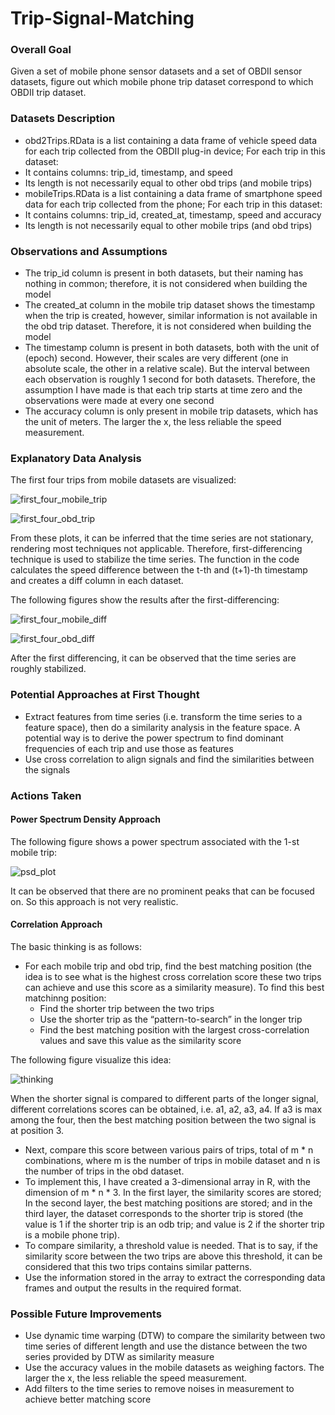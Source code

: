 # Trip-Signal-Matching


### Overall Goal 
Given a set of mobile phone sensor datasets and a set of OBDII sensor datasets, figure out which mobile phone trip dataset correspond to which OBDII trip dataset. 

### Datasets Description
*	obd2Trips.RData is a list containing a data frame of vehicle speed data for each trip collected from the OBDII plug-in device; For each trip in this dataset: 
  *	It contains columns: trip_id, timestamp, and speed
  *	Its length is not necessarily equal to other obd trips (and mobile trips)
*	mobileTrips.RData is a list containing a data frame of smartphone speed data for each trip collected from the phone; For each trip in this dataset:
  *	It contains columns: trip_id, created_at, timestamp, speed and accuracy
  *	Its length is not necessarily equal to other mobile trips (and obd trips)

### Observations and Assumptions
*	The trip_id column is present in both datasets, but their naming has nothing in common; therefore, it is not considered when building the model
*	The created_at column in the mobile trip dataset shows the timestamp when the trip is created, however, similar information is not available in the obd trip dataset. Therefore, it is not considered when building the model
*	The timestamp column is present in both datasets, both with the unit of (epoch) second. However, their scales are very different (one in absolute scale, the other in a relative scale). But the interval between each observation is roughly 1 second for both datasets. Therefore, the assumption I have made is that each trip starts at time zero and the observations were made at every one second 
*	The accuracy column is only present in mobile trip datasets, which has the unit of meters. The larger the x, the less reliable the speed measurement. 

### Explanatory Data Analysis
The first four trips from mobile datasets are visualized:

![first_four_mobile_trip](https://user-images.githubusercontent.com/33201700/41252451-2ec29988-6d8b-11e8-888f-9631f91b138e.png)

![first_four_obd_trip](https://user-images.githubusercontent.com/33201700/41252456-333b34ca-6d8b-11e8-888d-0146c437e86f.png)

From these plots, it can be inferred that the time series are not stationary, rendering most techniques not applicable. Therefore, first-differencing technique is used to stabilize the time series. The function in the code calculates the speed difference between the t-th and (t+1)-th timestamp and creates a diff column in each dataset. 

The following figures show the results after the first-differencing:

![first_four_mobile_diff](https://user-images.githubusercontent.com/33201700/41252463-38ccdd44-6d8b-11e8-96ad-c81d563c4f30.png)

![first_four_obd_diff](https://user-images.githubusercontent.com/33201700/41252469-3ca0cd7c-6d8b-11e8-8631-f84cd607f26e.png)

After the first differencing, it can be observed that the time series are roughly stabilized. 

### Potential Approaches at First Thought
*	Extract features from time series (i.e. transform the time series to a feature space), then do a similarity analysis in the feature space. A potential way is to derive the power spectrum to find dominant frequencies of each trip and use those as features
*	Use cross correlation to align signals and find the similarities between the signals

### Actions Taken
#### Power Spectrum Density Approach
The following figure shows a power spectrum associated with the 1-st mobile trip:

![psd_plot](https://user-images.githubusercontent.com/33201700/41247112-040d44d2-6d7b-11e8-98a3-d8109619793c.png)

It can be observed that there are no prominent peaks that can be focused on. So this approach is not very realistic. 

#### Correlation Approach
The basic thinking is as follows:
* For each mobile trip and obd trip, find the best matching position (the idea is to see what is the highest cross correlation score these two trips can achieve and use this score as a similarity measure). To find this best matchinng position:
  * Find the shorter trip between the two trips
  * Use the shorter trip as the “pattern-to-search” in the longer trip
  * Find the best matching position with the largest cross-correlation values and save this value as the similarity score

The following figure visualize this idea:

![thinking](https://user-images.githubusercontent.com/33201700/41247962-87f5922a-6d7d-11e8-909f-dfa56eb36423.png)

When the shorter signal is compared to different parts of the longer signal, different correlations scores can be obtained, i.e. a1, a2, a3, a4. If a3 is max among the four, then the best matching position between the two signal is at position 3.

* Next, compare this score between various pairs of trips, total of m * n combinations, where m is the number of trips in mobile dataset and n is the number of trips in the obd dataset. 
*	To implement this, I have created a 3-dimensional array in R, with the dimension of m * n * 3. In the first layer, the similarity scores are stored; In the second layer, the best matching positions are stored; and in the third layer, the dataset corresponds to the shorter trip is stored (the value is 1 if the shorter trip is an odb trip; and value is 2 if the shorter trip is a mobile phone trip). 
*	To compare similarity, a threshold value is needed. That is to say, if the similarity score between the two trips are above this threshold, it can be considered that this two trips contains similar patterns. 
*	Use the information stored in the array to extract the corresponding data frames and output the results in the required format. 

### Possible Future Improvements
*	Use dynamic time warping (DTW) to compare the similarity between two time series of different length and use the distance between the two series provided by DTW as similarity measure
*	Use the accuracy values in the mobile datasets as weighing factors. The larger the x, the less reliable the speed measurement.
*	Add filters to the time series to remove noises in measurement to achieve better matching score
